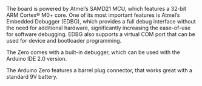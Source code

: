 
<FeatureDescription>

The board is powered by Atmel’s SAMD21 MCU, which features a 32-bit ARM Cortex® M0+ core. One of its most important features is Atmel’s Embedded Debugger (EDBG), which provides a full debug interface without the need for additional hardware, significantly increasing the ease-of-use for software debugging. EDBG also supports a virtual COM port that can be used for device and 
bootloader programming.

</FeatureDescription>

<FeatureList>

<Feature title="Embedded Debugger" image="mcu">

The Zero comes with a built-in debugger, which can be used with the Arduino IDE 2.0 version.

  <FeatureLink variant="primary" title="Documentation" url="/tutorials/zero/debugging-with-zero"/>
</Feature>

<Feature title="Battery Connector" image="power">

The Arduino Zero features a barrel plug connector, that works great with a standard 9V battery.

  <FeatureLink variant="secondary" title="Library" url="https://www.arduino.cc/reference/en/libraries/arduino-low-power/"/>
</Feature>

</FeatureList>